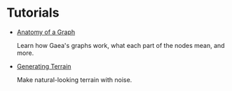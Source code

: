 # Tutorials

- [Anatomy of a Graph](../tutorials/anatomy-of-a-graph.md)
    
    Learn how Gaea's graphs work, what each part of the nodes mean, and more.

- [Generating Terrain](../tutorials/generating-terrain.md)

    Make natural-looking terrain with noise.